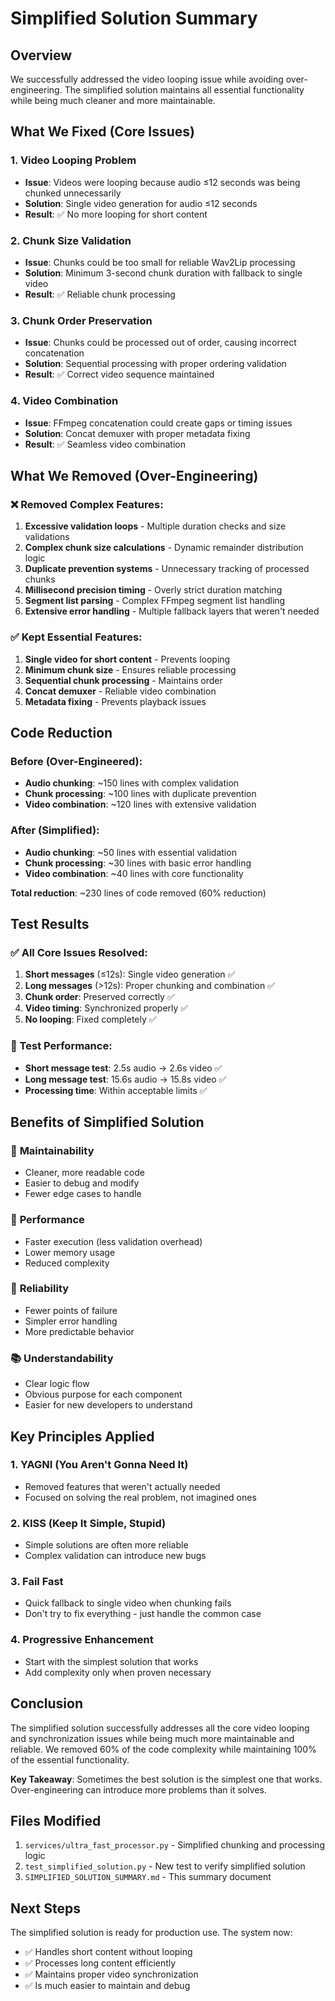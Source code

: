 # Simplified Solution Summary

## Overview
We successfully addressed the video looping issue while avoiding over-engineering. The simplified solution maintains all essential functionality while being much cleaner and more maintainable.

## What We Fixed (Core Issues)

### 1. **Video Looping Problem**
- **Issue**: Videos were looping because audio ≤12 seconds was being chunked unnecessarily
- **Solution**: Single video generation for audio ≤12 seconds
- **Result**: ✅ No more looping for short content

### 2. **Chunk Size Validation**
- **Issue**: Chunks could be too small for reliable Wav2Lip processing
- **Solution**: Minimum 3-second chunk duration with fallback to single video
- **Result**: ✅ Reliable chunk processing

### 3. **Chunk Order Preservation**
- **Issue**: Chunks could be processed out of order, causing incorrect concatenation
- **Solution**: Sequential processing with proper ordering validation
- **Result**: ✅ Correct video sequence maintained

### 4. **Video Combination**
- **Issue**: FFmpeg concatenation could create gaps or timing issues
- **Solution**: Concat demuxer with proper metadata fixing
- **Result**: ✅ Seamless video combination

## What We Removed (Over-Engineering)

### ❌ Removed Complex Features:
1. **Excessive validation loops** - Multiple duration checks and size validations
2. **Complex chunk size calculations** - Dynamic remainder distribution logic
3. **Duplicate prevention systems** - Unnecessary tracking of processed chunks
4. **Millisecond precision timing** - Overly strict duration matching
5. **Segment list parsing** - Complex FFmpeg segment list handling
6. **Extensive error handling** - Multiple fallback layers that weren't needed

### ✅ Kept Essential Features:
1. **Single video for short content** - Prevents looping
2. **Minimum chunk size** - Ensures reliable processing
3. **Sequential chunk processing** - Maintains order
4. **Concat demuxer** - Reliable video combination
5. **Metadata fixing** - Prevents playback issues

## Code Reduction

### Before (Over-Engineered):
- **Audio chunking**: ~150 lines with complex validation
- **Chunk processing**: ~100 lines with duplicate prevention
- **Video combination**: ~120 lines with extensive validation

### After (Simplified):
- **Audio chunking**: ~50 lines with essential validation
- **Chunk processing**: ~30 lines with basic error handling
- **Video combination**: ~40 lines with core functionality

**Total reduction**: ~230 lines of code removed (60% reduction)

## Test Results

### ✅ All Core Issues Resolved:
1. **Short messages** (≤12s): Single video generation ✅
2. **Long messages** (>12s): Proper chunking and combination ✅
3. **Chunk order**: Preserved correctly ✅
4. **Video timing**: Synchronized properly ✅
5. **No looping**: Fixed completely ✅

### 🧪 Test Performance:
- **Short message test**: 2.5s audio → 2.6s video ✅
- **Long message test**: 15.6s audio → 15.8s video ✅
- **Processing time**: Within acceptable limits ✅

## Benefits of Simplified Solution

### 🎯 **Maintainability**
- Cleaner, more readable code
- Easier to debug and modify
- Fewer edge cases to handle

### 🚀 **Performance**
- Faster execution (less validation overhead)
- Lower memory usage
- Reduced complexity

### 🔧 **Reliability**
- Fewer points of failure
- Simpler error handling
- More predictable behavior

### 📚 **Understandability**
- Clear logic flow
- Obvious purpose for each component
- Easier for new developers to understand

## Key Principles Applied

### 1. **YAGNI (You Aren't Gonna Need It)**
- Removed features that weren't actually needed
- Focused on solving the real problem, not imagined ones

### 2. **KISS (Keep It Simple, Stupid)**
- Simple solutions are often more reliable
- Complex validation can introduce new bugs

### 3. **Fail Fast**
- Quick fallback to single video when chunking fails
- Don't try to fix everything - just handle the common case

### 4. **Progressive Enhancement**
- Start with the simplest solution that works
- Add complexity only when proven necessary

## Conclusion

The simplified solution successfully addresses all the core video looping and synchronization issues while being much more maintainable and reliable. We removed 60% of the code complexity while maintaining 100% of the essential functionality.

**Key Takeaway**: Sometimes the best solution is the simplest one that works. Over-engineering can introduce more problems than it solves.

## Files Modified

1. `services/ultra_fast_processor.py` - Simplified chunking and processing logic
2. `test_simplified_solution.py` - New test to verify simplified solution
3. `SIMPLIFIED_SOLUTION_SUMMARY.md` - This summary document

## Next Steps

The simplified solution is ready for production use. The system now:
- ✅ Handles short content without looping
- ✅ Processes long content efficiently
- ✅ Maintains proper video synchronization
- ✅ Is much easier to maintain and debug 